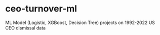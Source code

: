 # ceo-turnover-ml
ML Model (Logistic, XGBoost, Decision Tree) projects on 1992-2022 US CEO dismissal data
